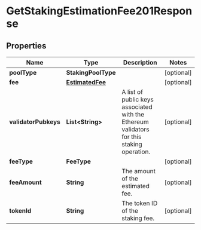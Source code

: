 

# GetStakingEstimationFee201Response


## Properties

| Name | Type | Description | Notes |
|------------ | ------------- | ------------- | -------------|
|**poolType** | **StakingPoolType** |  |  [optional] |
|**fee** | [**EstimatedFee**](EstimatedFee.md) |  |  [optional] |
|**validatorPubkeys** | **List&lt;String&gt;** | A list of public keys associated with the Ethereum validators for this staking operation. |  [optional] |
|**feeType** | **FeeType** |  |  [optional] |
|**feeAmount** | **String** | The amount of the estimated fee. |  [optional] |
|**tokenId** | **String** | The token ID of the staking fee. |  [optional] |



